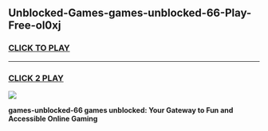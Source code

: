 
## Unblocked-Games-games-unblocked-66-Play-Free-ol0xj
<h3>
<a href="https://premium76.site?title=games-unblocked-66&ref=21A">CLICK TO PLAY</a></h3>
<hr>

<h3>
<a href="https://premium76.site?title=games-unblocked-66&ref=21A">CLICK 2 PLAY</a>
  
</h3>

<a href="https://premium76.site?title=games-unblocked-66&ref=21A"><img src="https://clearcache.store/games.png"></a>


**games-unblocked-66 games unblocked: Your Gateway to Fun and Accessible Online Gaming**
